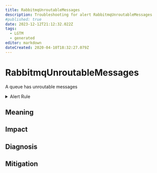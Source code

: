 ```yaml
---
title: RabbitmqUnroutableMessages
description: Troubleshooting for alert RabbitmqUnroutableMessages
#published: true
date: 2023-12-12T21:12:32.022Z
tags: 
  - LGTM
  - generated
editor: markdown
dateCreated: 2020-04-10T18:32:27.079Z
---
```


# RabbitmqUnroutableMessages

A queue has unroutable messages

<details>
  <summary>Alert Rule</summary>

{{% rule "rabbitmq/rabbitmq-exporter.yml" "RabbitmqUnroutableMessages" %}}

{{% comment %}}

```yaml
alert: RabbitmqUnroutableMessages
expr: increase(rabbitmq_channel_messages_unroutable_returned_total[1m]) > 0 or increase(rabbitmq_channel_messages_unroutable_dropped_total[1m]) > 0
for: 2m
labels:
    severity: warning
annotations:
    summary: RabbitMQ unroutable messages (instance {{ $labels.instance }})
    description: |-
        A queue has unroutable messages
          VALUE = {{ $value }}
          LABELS = {{ $labels }}
    runbook: https://github.com/srerun/prometheus-alerts/blob/main/content/runbooks/rabbitmq-exporter/RabbitmqUnroutableMessages.md

```

{{% /comment %}}

</details>


## Meaning
[//]: # "Short paragraph that explains what the alert means"


## Impact
[//]: # "What could / will happen if the alert is not addressed"



## Diagnosis
[//]: # "Steps to take to identify the cause of the problem"



## Mitigation
[//]: # "The steps necessary to resolve the alert"
